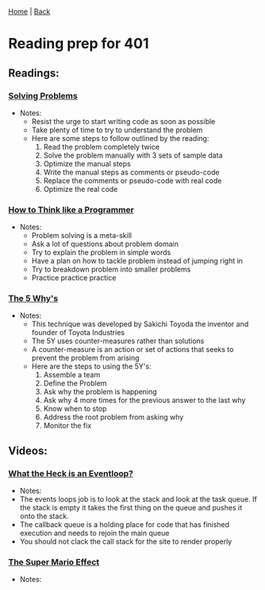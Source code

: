 [Home](/README.md) | [Back](/401-main/401TableofContents.md)

# Reading prep for 401

## Readings:

### [Solving Problems](https://simpleprogrammer.com/solving-problems-breaking-it-down/)

  - Notes:
    - Resist the urge to start writing code as soon as possible
    - Take plenty of time to try to understand the problem
    - Here are some steps to follow outlined by the reading:
      1. Read the problem completely twice
      1. Solve the problem manually with 3 sets of sample data
      1. Optimize the manual steps
      1. Write the manual steps as comments or pseudo-code
      1. Replace the comments or pseudo-code with real code
      1. Optimize the real code


### [How to Think like a Programmer](https://www.freecodecamp.org/news/how-to-think-like-a-programmer-lessons-in-problem-solving-d1d8bf1de7d2/)

  - Notes:
    - Problem solving is a meta-skill
    - Ask a lot of questions about problem domain
    - Try to explain the problem in simple words
    - Have a plan on how to tackle problem instead of jumping right in
    - Try to breakdown problem into smaller problems
    - Practice practice practice

### [The 5 Why's](https://www.mindtools.com/pages/article/newTMC_5W.htm)

  - Notes:
    - This technique was developed by Sakichi Toyoda the inventor and founder of Toyota Industries
    - The 5Y uses counter-measures rather than solutions
    - A counter-measure is an action or set of actions that seeks to prevent the problem from arising
    - Here are the steps to using the 5Y's:
      1. Assemble a team
      1. Define the Problem
      1. Ask why the problem is happening
      1. Ask why 4 more times for the previous answer to the last why
      1. Know when to stop
      1. Address the root problem from asking why
      1. Monitor the fix

## Videos:

### [What the Heck is an Eventloop?](https://www.youtube.com/watch?v=8aGhZQkoFbQ)

- Notes:
 - The events loops job is to look at the stack and look at the task queue. If the stack is empty it takes the first thing on the queue and pushes it onto the stack. 
 - The callback queue is a holding place for code that has finished execution and needs to rejoin the main queue
 - You should not clack the call stack for the site to render properly 

### [The Super Mario Effect](https://www.youtube.com/watch?v=9vJRopau0g0)

  - Notes:
